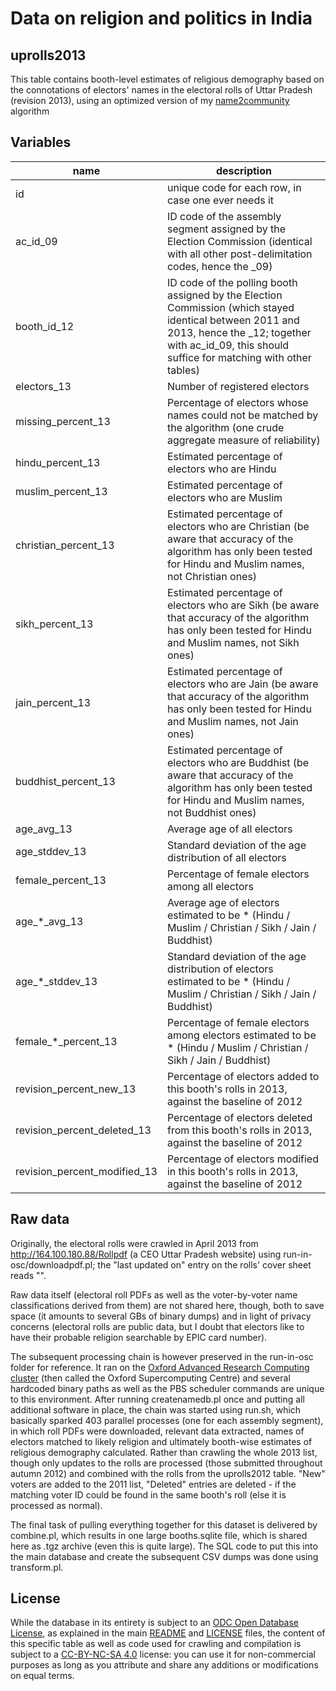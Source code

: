 # Data on religion and politics in India 

## uprolls2013

This table contains booth-level estimates of religious demography based on the connotations of electors' names in the electoral rolls of Uttar Pradesh (revision 2013), using an optimized version of my [name2community](https://github.com/raphael-susewind/name2community) algorithm

## Variables

name | description
--- | ---
id | unique code for each row, in case one ever needs it
ac_id_09 | ID code of the assembly segment assigned by the Election Commission (identical with all other post-delimitation codes, hence the _09)
booth_id_12 | ID code of the polling booth assigned by the Election Commission (which stayed identical between 2011 and 2013, hence the _12; together with ac_id_09, this should suffice for matching with other tables)
electors_13 | Number of registered electors
missing_percent_13 | Percentage of electors whose names could not be matched by the algorithm (one crude aggregate measure of reliability)
hindu_percent_13 | Estimated percentage of electors who are Hindu
muslim_percent_13 | Estimated percentage of electors who are Muslim
christian_percent_13 | Estimated percentage of electors who are Christian (be aware that accuracy of the algorithm has only been tested for Hindu and Muslim names, not Christian ones)
sikh_percent_13 | Estimated percentage of electors who are Sikh (be aware that accuracy of the algorithm has only been tested for Hindu and Muslim names, not Sikh ones)
jain_percent_13 | Estimated percentage of electors who are Jain (be aware that accuracy of the algorithm has only been tested for Hindu and Muslim names, not Jain ones)
buddhist_percent_13 | Estimated percentage of electors who are Buddhist (be aware that accuracy of the algorithm has only been tested for Hindu and Muslim names, not Buddhist ones)
age_avg_13 | Average age of all electors
age_stddev_13 | Standard deviation of the age distribution of all electors
female_percent_13 | Percentage of female electors among all electors
age_*_avg_13 | Average age of electors estimated to be * (Hindu / Muslim / Christian / Sikh / Jain / Buddhist)
age_*_stddev_13 | Standard deviation of the age distribution of electors  estimated to be * (Hindu / Muslim / Christian / Sikh / Jain / Buddhist)
female_*_percent_13 | Percentage of female electors among electors estimated to be * (Hindu / Muslim / Christian / Sikh / Jain / Buddhist)
revision_percent_new_13 | Percentage of electors added to this booth's rolls in 2013, against the baseline of 2012
revision_percent_deleted_13 | Percentage of electors deleted from this booth's rolls in 2013, against the baseline of 2012
revision_percent_modified_13 | Percentage of electors modified in this booth's rolls in 2013, against the baseline of 2012

## Raw data

Originally, the electoral rolls were crawled in April 2013 from http://164.100.180.88/Rollpdf (a CEO Uttar Pradesh website) using run-in-osc/downloadpdf.pl; the "last updated on" entry on the rolls' cover sheet reads "".

Raw data itself (electoral roll PDFs as well as the voter-by-voter name classifications derived from them) are not shared here, though, both to save space (it amounts to several GBs of binary dumps) and in light of privacy concerns (electoral rolls are public data, but I doubt that electors like to have their probable religion searchable by EPIC card number). 

The subsequent processing chain is however preserved in the run-in-osc folder for reference. It ran on the [Oxford Advanced Research Computing cluster](https://www.arc.ox.ac.uk) (then called the Oxford Supercomputing Centre) and several hardcoded binary paths as well as the PBS scheduler commands are unique to this environment. After running createnamedb.pl once and putting all additional software in place, the chain was started using run.sh, which basically sparked 403 parallel processes (one for each assembly segment), in which roll PDFs were downloaded, relevant data extracted, names of electors matched to likely religion and ultimately booth-wise estimates of religious demography calculated. Rather than crawling the whole 2013 list, though only updates to the rolls are processed (those submitted throughout autumn 2012) and combined with the rolls from the uprolls2012 table. "New" voters are added to the 2011 list, "Deleted" entries are deleted - if the matching voter ID could be found in the same booth's roll (else it is processed as normal). 

The final task of pulling everything together for this dataset is delivered by combine.pl, which results in one large booths.sqlite file, which is shared here as .tgz archive (even this is quite large). The SQL code to put this into the main database and create the subsequent CSV dumps was done using transform.pl.

## License

While the database in its entirety is subject to an [ODC Open Database License](http://opendatacommons.org/licenses/odbl/), as explained in the main [README](https://github.com/raphael-susewind/india-religion-politics/blob/master/README.md) and [LICENSE](https://github.com/raphael-susewind/india-religion-politics/blob/master/LICENSE.md) files, the content of this specific table as well as code used for crawling and compilation is subject to a [CC-BY-NC-SA 4.0](https://creativecommons.org/licenses/by-nc-sa/4.0/) license: you can use it for non-commercial purposes as long as you attribute and share any additions or modifications on equal terms. 
